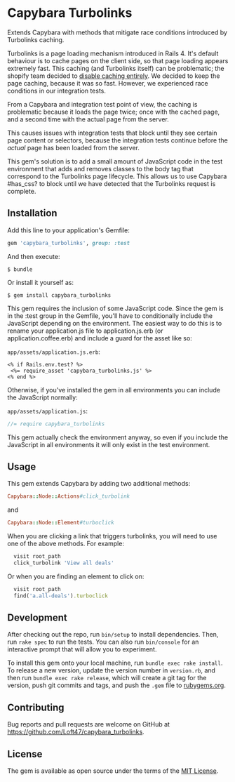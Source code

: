 # Capybara Turbolinks

Extends Capybara with methods that mitigate race conditions introduced by Turbolinks caching.

Turbolinks is a page loading mechanism introduced in Rails 4.  It's default behaviour is to cache pages on the client side, so that page loading appears extremely fast.  This caching (and Turbolinks itself) can be problematic; the shopify team decided to [disable caching entirely](https://github.com/rails/turbolinks/issues/551).  We decided to keep the page caching, because it was so fast.  However, we experienced race conditions in our integration tests. 

From a Capybara and integration test point of view, the caching is problematic because it loads the page twice; once with the cached page, and a second time with the actual page from the server.

This causes issues with integration tests that block until they see certain page content or selectors, because the integration tests continue before the *actual* page has been loaded from the server.

This gem's solution is to add a small amount of JavaScript code in the test environment that adds and removes classes to the body tag that correspond to the Turbolinks page lifecycle.  This allows us to use Capybara #has_css? to block until we have detected that the Turbolinks request is complete.

## Installation

Add this line to your application's Gemfile:

```ruby
gem 'capybara_turbolinks', group: :test
```

And then execute:

    $ bundle

Or install it yourself as:

    $ gem install capybara_turbolinks

This gem requires the inclusion of some JavaScript code.  Since the gem is in the :test group in the Gemfile, you'll have to conditionally include the JavaScript depending on the environment.  The easiest way to do this is to rename your application.js file to application.js.erb (or application.coffee.erb) and include a guard for the asset like so:

`app/assets/application.js.erb`:
```erb
<% if Rails.env.test? %>
 <%= require_asset 'capybara_turbolinks.js' %>
<% end %>
```

Otherwise, if you've installed the gem in all environments you can include the JavaScript normally:

`app/assets/application.js`:
```javascript
//= require capybara_turbolinks
```

This gem actually check the environment anyway, so even if you include the JavaScript in all environments it will only exist in the test environment.

## Usage

This gem extends Capybara by adding two additional methods:

```ruby
Capybara::Node::Actions#click_turbolink
```

and

```ruby
Capybara::Node::Element#turboclick
``` 
  
When you are clicking a link that triggers turbolinks, you will need to use one of the above methods.  For example:

```ruby
  visit root_path
  click_turbolink 'View all deals'
```

Or when you are finding an element to click on:

```ruby
  visit root_path
  find('a.all-deals').turboclick
```

## Development

After checking out the repo, run `bin/setup` to install dependencies. Then, run `rake spec` to run the tests. You can also run `bin/console` for an interactive prompt that will allow you to experiment.

To install this gem onto your local machine, run `bundle exec rake install`. To release a new version, update the version number in `version.rb`, and then run `bundle exec rake release`, which will create a git tag for the version, push git commits and tags, and push the `.gem` file to [rubygems.org](https://rubygems.org).

## Contributing

Bug reports and pull requests are welcome on GitHub at https://github.com/Loft47/capybara_turbolinks.

## License

The gem is available as open source under the terms of the [MIT License](http://opensource.org/licenses/MIT).

